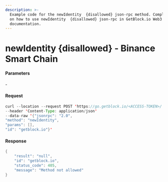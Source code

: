 ```yaml
---
description: >-
  Example code for the newIdentity  {disallowed} json-rpc method. Сomplete guide
  on how to use newIdentity  {disallowed} json-rpc in GetBlock.io Web3
  documentation.
---
```


# newIdentity {disallowed} - Binance Smart Chain

#### Parameters

\-

#### Request

```java
curl --location --request POST 'https://go.getblock.io/<ACCESS-TOKEN>/' 
--header 'Content-Type: application/json' 
--data-raw '{"jsonrpc": "2.0",
"method": "newIdentity",
"params": [],
"id": "getblock.io"}'
```

#### Response

```java
{
    "result": "null",
    "id": "getblock.io",
    "status_code": 405,
    "message": "Method not allowed"
}
```
